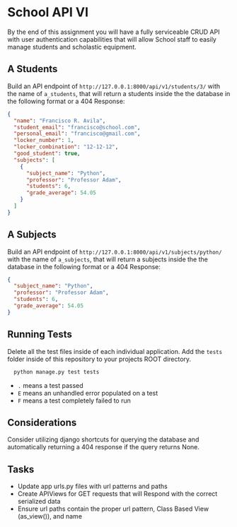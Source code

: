 # School API VI

By the end of this assignment you will have a fully serviceable CRUD API with user authentication capabilities that will allow School staff to easily manage students and scholastic equipment.

## A Students

Build an API endpoint of `http://127.0.0.1:8000/api/v1/students/3/` with the name of `a_students`, that will return a students inside the the database in the following format or a 404 Response:

```json
{
  "name": "Francisco R. Avila",
  "student_email": "francisco@school.com",
  "personal_email": "francisco@gmail.com",
  "locker_number": 1,
  "locker_combination": "12-12-12",
  "good_student": true,
  "subjects": [
    {
      "subject_name": "Python",
      "professor": "Professor Adam",
      "students": 6,
      "grade_average": 54.05
    }
  ]
}
```

## A Subjects

Build an API endpoint of `http://127.0.0.1:8000/api/v1/subjects/python/` with the name of `a_subjects`, that will return a subjects inside the the database in the following format or a 404 Response:

```json
{
  "subject_name": "Python",
  "professor": "Professor Adam",
  "students": 6,
  "grade_average": 54.05
}
```

## Running Tests

Delete all the test files inside of each individual application. Add the `tests` folder inside of this repository to your projects ROOT directory.

```bash
  python manage.py test tests
```

- `.` means a test passed
- `E` means an unhandled error populated on a test
- `F` means a test completely failed to run

## Considerations

Consider utilizing django shortcuts for querying the database and automatically returning a 404 response if the query returns None.

## Tasks

- Update app urls.py files with url patterns and paths
- Create APIViews for GET requests that will Respond with the correct serialized data
- Ensure url paths contain the proper url pattern, Class Based View (as_view()), and name

